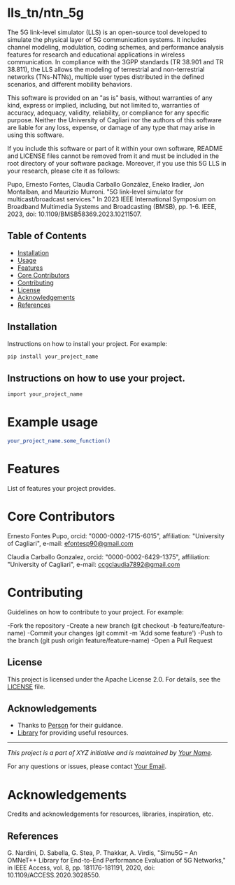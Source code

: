 # lls_tn/ntn_5g

The 5G link-level simulator (LLS) is an open-source tool developed to simulate the physical layer of 5G communication systems. It includes channel modeling, modulation, coding schemes, and performance analysis features for research and educational applications in wireless communication. In compliance with the 3GPP standards (TR 38.901 and TR 38.811), the LLS allows the modeling of terrestrial and non-terrestrial networks (TNs-NTNs), multiple user types distributed in the defined scenarios, and different mobility behaviors.

This software is provided on an "as is" basis, without warranties of any kind, express or implied, including, but not limited to, warranties of accuracy, adequacy, validity, reliability, or compliance for any specific purpose. Neither the University of Cagliari nor the authors of this software are liable for any loss, expense, or damage of any type that may arise in using this software.

If you include this software or part of it within your own software, README and LICENSE files cannot be removed from it and must be included in the root directory of your software package.  Moreover, if you use this 5G LLS in your research, please cite it as follows:

Pupo, Ernesto Fontes, Claudia Carballo González, Eneko Iradier, Jon Montalban, and Maurizio Murroni. "5G link-level simulator for multicast/broadcast services." In 2023 IEEE International Symposium on Broadband Multimedia Systems and Broadcasting (BMSB), pp. 1-6. IEEE, 2023, doi: 10.1109/BMSB58369.2023.10211507.

## Table of Contents

- [Installation](#installation)
- [Usage](#usage)
- [Features](#features)
- [Core Contributors](#contributors)
- [Contributing](#contributing)
- [License](#license)
- [Acknowledgements](#acknowledgements)
- [References](#acknowledgements)


## Installation

Instructions on how to install your project. For example:

```bash
pip install your_project_name
```

## Instructions on how to use your project.

```bash
import your_project_name
```

# Example usage

```bash
your_project_name.some_function()
```

# Features
List of features your project provides.

# Core Contributors

Ernesto Fontes Pupo, orcid: "0000-0002-1715-6015", affiliation: "University of Cagliari", e-mail: efontesp90@gmail.com

Claudia Carballo Gonzalez, orcid: "0000-0002-6429-1375", affiliation: "University of Cagliari", e-mail: ccgclaudia7892@gmail.com

# Contributing

Guidelines on how to contribute to your project. For example:

-Fork the repository
-Create a new branch (git checkout -b feature/feature-name)
-Commit your changes (git commit -m 'Add some feature')
-Push to the branch (git push origin feature/feature-name)
-Open a Pull Request

## License

This project is licensed under the Apache License 2.0. For details, see the [LICENSE](./LICENSE) file.

## Acknowledgements

- Thanks to [Person](https://github.com/person) for their guidance.
- [Library](https://link-to-library) for providing useful resources.

---

*This project is a part of XYZ initiative and is maintained by [Your Name](https://github.com/your-github-profile).*

For any questions or issues, please contact [Your Email](mailto:your-email@example.com).

# Acknowledgements

Credits and acknowledgements for resources, libraries, inspiration, etc.

## References

G. Nardini, D. Sabella, G. Stea, P. Thakkar, A. Virdis, "Simu5G – An OMNeT++ Library for End-to-End Performance Evaluation of 5G Networks," in IEEE Access, vol. 8, pp. 181176-181191, 2020, doi: 10.1109/ACCESS.2020.3028550.